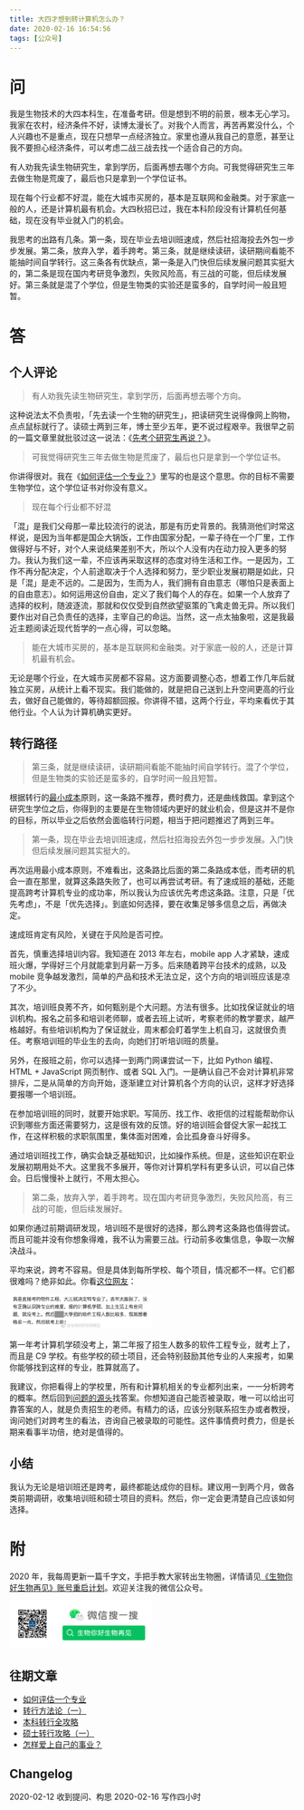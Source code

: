 ```yaml
---
title: 大四才想到转计算机怎么办？
date: 2020-02-16 16:54:56
tags: [公众号]
---
```


# 问
我是生物技术的大四本科生，在准备考研。但是想到不明的前景，根本无心学习。我家在农村，经济条件不好，读博太漫长了。对我个人而言，再苦再累没什么，个人兴趣也不是重点，现在只想早一点经济独立。家里也遵从我自己的意愿，甚至让我不要担心经济条件，可以考虑二战三战去找一个适合自己的方向。

有人劝我先读生物研究生，拿到学历，后面再想去哪个方向。可我觉得研究生三年去做生物是荒废了，最后也只是拿到一个学位证书。

现在每个行业都不好混，能在大城市买房的，基本是互联网和金融类。对于家底一般的人，还是计算机最有机会。大四秋招已过，我在本科阶段没有计算机任何基础，现在没有毕业就入门的机会。

我思考的出路有几条。第一条，现在毕业去培训班速成，然后社招海投去外包一步步发展。第二条，放弃入学，着手跨考。第三条，就是继续读研，读研期间看能不能抽时间自学转行。这三条各有优缺点，第一条是入门快但后续发展问题其实挺大的，第二条是现在国内考研竞争激烈，失败风险高，有三战的可能，但后续发展好。第三条就是混了个学位，但是生物类的实验还是蛮多的，自学时间一般且短暂。

# 答

## 个人评论

> 有人劝我先读生物研究生，拿到学历，后面再想去哪个方向。

这种说法太不负责啦，「先去读一个生物的研究生」，把读研究生说得像网上购物，点点鼠标就行了。读硕士两到三年，博士至少五年，更不说过程艰辛。我很早之前的一篇文章里就批驳过这一说法：《[先考个研究生再说？](https://www.biobyelogy.com/2017/12/20/qa-should-i-keep-pursuing-biology/#%E8%A1%A5%E5%85%85)》。

> 可我觉得研究生三年去做生物是荒废了，最后也只是拿到一个学位证书。

你讲得很对。我在《[如何评估一个专业？](https://www.biobyelogy.com/2019/12/29/how-to-evaluate-a-major/)》里写的也是这个意思。你的目标不需要生物学位，这个学位证书对你没有意义。

> 现在每个行业都不好混

「混」是我们父母那一辈比较流行的说法，那是有历史背景的。我猜测他们时常这样说，是因为当年都是国企大锅饭，工作由国家分配，一辈子待在一个厂里，工作做得好与不好，对个人来说结果差别不大，所以个人没有内在动力投入更多的努力。我认为我们这一辈，不应该再采取这样的态度对待生活和工作。一是因为，工作不再分配决定，个人前途取决于个人选择和努力，至少职业发展初期是如此，只是「混」是走不远的。二是因为，生而为人，我们拥有自由意志（哪怕只是表面上的自由意志）。如何运用这份自由，定义了我们每个人的存在。如果一个人放弃了选择的权利，随波逐流，那就和仅仅受到自然欲望驱策的飞禽走兽无异。所以我们要作出对自己负责任的选择，主宰自己的命运。当然，这一点太抽象啦，这是我最近主题阅读近现代哲学的一点心得，可以忽略。

> 能在大城市买房的，基本是互联网和金融类。对于家底一般的人，还是计算机最有机会。

无论是哪个行业，在大城市买房都不容易。这方面要调整心态，想着工作几年后就独立买房，从统计上看不现实。我们能做的，就是把自己送到上升空间更高的行业去，做好自己能做的，等待超额回报。你讲得不错，这两个行业，平均来看优于其他行业。个人认为计算机确实更好。

## 转行路径

> 第三条，就是继续读研，读研期间看能不能抽时间自学转行。混了个学位，但是生物类的实验还是蛮多的，自学时间一般且短暂。

根据转行的[最小成本](https://www.biobyelogy.com/2020/01/12/principles-in-biobyelogy/#%E6%9C%80%E5%B0%8F%E6%88%90%E6%9C%AC)原则，这一条路不推荐，费时费力，还是曲线救国。拿到这个研究生学位之后，你得到的主要是在生物领域内更好的就业机会，但是这并不是你的目标，所以毕业之后依然会面临转行问题，相当于把问题推迟了两到三年。

> 第一条，现在毕业去培训班速成，然后社招海投去外包一步步发展。入门快但后续发展问题其实挺大的。

再次运用最小成本原则，不难看出，这条路比后面的第二条路成本低，而考研的机会一直在那里，就算这条路失败了，也可以再尝试考研。有了速成班的基础，还能提高跨考计算机专业的成功率，所以我认为应该优先考虑这条路。注意，只是「优先考虑」，不是「优先选择」。到底如何选择，要在收集足够多信息之后，再做决定。

速成班肯定有风险，关键在于风险是否可控。

首先，慎重选择培训内容。我知道在 2013 年左右，mobile app 人才紧缺，速成班火爆，学得好三个月就能拿到月薪一万多。后来随着跨平台技术的成熟，以及 mobile 竞争越发激烈，简单的产品和技术无法立足，这个方向的培训班应该是凉了不少。

其次，培训班良莠不齐，如何甄别是个大问题。方法有很多。比如找保证就业的培训机构。报名之前多和培训老师聊，或者去班上试听，考察老师的教学要求，越严格越好。有些培训机构为了保证就业，周末都会盯着学生上机自习，这就很负责任。考察培训班的毕业生的去向，向她们打听培训班的质量。

另外，在报班之前，你可以选择一到两门网课尝试一下，比如 Python 编程、HTML + JavaScript 网页制作、或者 SQL 入门。一是确认自己不会对计算机非常排斥，二是从简单的方向开始，逐渐建立对计算机各个方向的认识，这样才好选择要报哪一个培训班。

在参加培训班的同时，就要开始求职。写简历、找工作、收拒信的过程能帮助你认识到哪些方面还需要努力，这是很有效的反馈。好的培训班会督促大家一起找工作，在这样积极的求职氛围里，集体面对困难，会比孤身奋斗好得多。

通过培训班找工作，确实会缺乏基础知识，比如操作系统。但是，这些知识在职业发展初期用处不大。这里我不多展开，等你对计算机学科有更多认识，可以自己体会。日后慢慢补上就行，不用太担心。

> 第二条，放弃入学，着手跨考。现在国内考研竞争激烈，失败风险高，有三战的可能，但后续发展好。

如果你通过前期调研发现，培训班不是很好的选择，那么跨考这条路也值得尝试。而且可能并没有你想象得难，我不认为需要三战。行动前多收集信息，争取一次解决战斗。

平均来说，跨考不容易。但是具体到每所学校、每个项目，情况都不一样。它们都很难吗？绝非如此。你看[这位网友](https://www.weibo.com/3718728213/GueYG9JC3)：

<img src="/images/enrolled-in-software-engineering-program.jpg" width="50%">
<br/>

第一年考计算机学硕没考上，第二年报了招生人数多的软件工程专业，就考上了，而且是 C9 学校。有些学校的硕士项目，还会特别鼓励其他专业的人来报考，如果你能够找到这样的专业，胜算就高了。

我建议，你把看得上的学校里，所有和计算机相关的专业都列出来，一一分析跨考的概率。然后回到[问题的源头](https://www.biobyelogy.com/2020/01/12/principles-in-biobyelogy/#%E5%85%B3%E6%B3%A8%E6%BA%90%E5%A4%B4)找答案。你想知道自己能否被录取，唯一可以给出可靠答案的人，就是负责招生的老师。有精力的话，应该分别联系招生办或者教授，询问她们对跨考生的看法，咨询自己被录取的可能性。这件事情费时费力，但是长期来看事半功倍，绝对是值得的。

## 小结
我认为无论是培训班还是跨考，最终都能达成你的目标。建议用一到两个月，做各类前期调研，收集培训班和硕士项目的资料。然后，你一定会更清楚自己应该如何选择。

# 附

2020 年，我每周更新一篇千字文，手把手教大家转出生物圈，详情请见[《生物你好生物再见》账号重启计划](https://www.biobyelogy.com/2019/12/22/reboot-of-biobyelogy/)。欢迎关注我的微信公众号。

<img src="/images/biobyelogy-qrcode.png" width="50%">

## 往期文章
- [如何评估一个专业](https://www.biobyelogy.com/2019/12/29/how-to-evaluate-a-major/)
- [转行方法论（一）](https://www.biobyelogy.com/2020/01/12/principles-in-biobyelogy/)
- [本科转行全攻略](https://www.biobyelogy.com/2020/01/04/how-to-change-career-for-undergraduates/)
- [硕士转行攻略（一）](https://www.biobyelogy.com/2020/02/03/how-to-change-career-for-master-students/)
- [怎样爱上自己的事业？](https://www.biobyelogy.com/2020/02/09/how-to-fall-in-love-with-your-career/)

## Changelog
2020-02-12 收到提问、构思
2020-02-16 写作四小时

